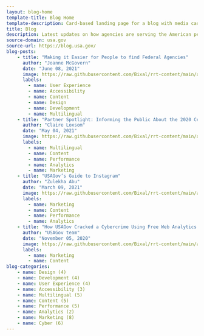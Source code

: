 ```yaml
---
layout: blog-home
template-title: Blog Home
template-description: Card-based landing page for a blog with media cards, tags, and secondary navigation
title: Blog
description: Latest updates on how agencies are serving the American people
source-domain: usa.gov
source-url: https://blog.usa.gov/
blog-posts:
    - title: "Making it Easier for People to find Federal Agencies"
      author: "Joanne McGovern"
      date: "June 08, 2021"
      image: https://raw.githubusercontent.com/Bixal/rrt-content/main/assets/img/blog-2.jpg
      labels:
        - name: User Experience
        - name: Accessibility
        - name: Content
        - name: Design
        - name: Development
        - name: Multilingual
    - title: "Partner Spotlight: Informing the Public About the 2020 Census"
      author: "Claire Loxsom"
      date: "May 04, 2021"
      image: https://raw.githubusercontent.com/Bixal/rrt-content/main/assets/img/blog-1.jpg
      labels:
        - name: Multilingual
        - name: Content
        - name: Performance
        - name: Analytics
        - name: Marketing
    - title: "USAGov’s Guide to Instagram"
      author: "Zulekha Abu"
      date: "March 09, 2021"
      image: https://raw.githubusercontent.com/Bixal/rrt-content/main/assets/img/blog-3.jpg
      labels:
        - name: Marketing
        - name: Content
        - name: Performance
        - name: Analytics
    - title: "How USAGov Cracked a Cybercrime Using Free Web Analytics Tools"
      author: "USAGov team"
      date: "November 05, 2020"
      image: https://raw.githubusercontent.com/Bixal/rrt-content/main/assets/img/blog-4.jpg
      labels:
        - name: Marketing
        - name: Content        
blog-categories:
    - name: Design (4)
    - name: Development (4)
    - name: User Experience (4)
    - name: Accessibility (3)
    - name: Multilingual (5)
    - name: Content (5)
    - name: Performance (5)
    - name: Analytics (2)
    - name: Marketing (8)
    - name: Cyber (6)
---
```


